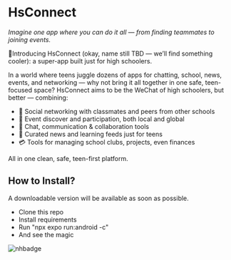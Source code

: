 # HsConnect
_Imagine one app where you can do it all — from finding teammates to joining events._

🎉Introducing HsConnect (okay, name still TBD — we’ll find something cooler): a super-app built just for high schoolers.

In a world where teens juggle dozens of apps for chatting, school, news, events, and networking — why not bring it all together in one safe, teen-focused space? HsConnect aims to be the WeChat of high schoolers, but better — combining:

- 👥 Social networking with classmates and peers from other schools
- 📆 Event discover and participation, both local and global
- 💬 Chat, communication & collaboration tools
- 📰 Curated news and learning feeds just for teens
- 💳 Tools for managing school clubs, projects, even finances

All in one clean, safe, teen-first platform.

## How to Install?
A downloadable version will be available as soon as possible.
- Clone this repo
- Install requirements
- Run "npx expo run:android -c"
- And see the magic


![nhbadge](https://img.shields.io/badge/made%20for%20neighborhood-bf8f73?style=for-the-badge&logo=hackclub&logoColor=ffffff)
